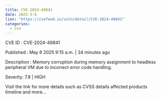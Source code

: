 ```yaml
---
title: CVE-2024-49841
date: 2025-5-6
lien: "https://cvefeed.io/vuln/detail/CVE-2024-49841"
categories:
  - cve
---
```


CVE ID : CVE-2024-49841

Published :  May 6
2025
9:15 a.m. | 34 minutes ago

Description : Memory corruption during memory assignment to headless peripheral VM due to incorrect error code handling.

Severity: 7.8 | HIGH

Visit the link for more details
such as CVSS details
affected products
timeline
and more...
